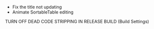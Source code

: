 * Fix the title not updating
* Animate SortableTable editing

TURN OFF DEAD CODE STRIPPING IN RELEASE BUILD (Build Settings)
